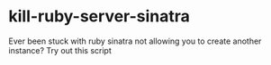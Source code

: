 # kill-ruby-server-sinatra
Ever been stuck with ruby sinatra not allowing you to create another instance? Try out this script
